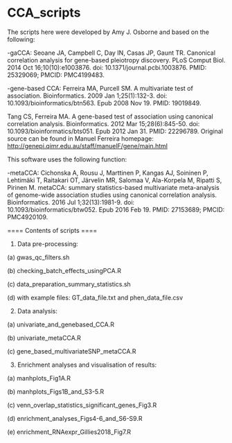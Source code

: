 # CCA_scripts
The scripts here were developed by Amy J. Osborne and based on the following: 

-gaCCA: Seoane JA, Campbell C, Day IN, Casas JP, Gaunt TR. Canonical correlation analysis for gene-based pleiotropy discovery. PLoS Comput Biol. 2014 Oct 16;10(10):e1003876. doi: 10.1371/journal.pcbi.1003876. PMID: 25329069; PMCID: PMC4199483.

-gene-based CCA: Ferreira MA, Purcell SM. A multivariate test of association. Bioinformatics. 2009 Jan 1;25(1):132-3. doi: 10.1093/bioinformatics/btn563. Epub 2008 Nov 19. PMID: 19019849.

Tang CS, Ferreira MA. A gene-based test of association using canonical correlation analysis. Bioinformatics. 2012 Mar 15;28(6):845-50. doi: 10.1093/bioinformatics/bts051. Epub 2012 Jan 31. PMID: 22296789.
Original source can be found in Manuel Ferreira homepage: http://genepi.qimr.edu.au/staff/manuelF/gene/main.html

This software uses the following function:

-metaCCA: Cichonska A, Rousu J, Marttinen P, Kangas AJ, Soininen P, Lehtimäki T, Raitakari OT, Järvelin MR, Salomaa V, Ala-Korpela M, Ripatti S, Pirinen M. metaCCA: summary statistics-based multivariate meta-analysis of genome-wide association studies using canonical correlation analysis. Bioinformatics. 2016 Jul 1;32(13):1981-9. doi: 10.1093/bioinformatics/btw052. Epub 2016 Feb 19. PMID: 27153689; PMCID: PMC4920109.



==== Contents of scripts ====

1. Data pre-processing:

  (a) gwas_qc_filters.sh
  
  (b) checking_batch_effects_usingPCA.R

  (c) data_preparation_summary_statistics.sh 

  (d) with example files: GT_data_file.txt and phen_data_file.csv

2. Data analysis:

  (a) univariate_and_genebased_CCA.R

  (b) univariate_metaCCA.R

  (c) gene_based_multivariateSNP_metaCCA.R

3. Enrichment analyses and visualisation of results:

  (a) manhplots_Fig1A.R

  (b) manhplots_Figs1B_and_S3-5.R
  
  (c) venn_overlap_statistics_significant_genes_Fig3.R
  
  (d) enrichment_analyses_Figs4-6_and_S6-S9.R
  
  (e) enrichment_RNAexpr_Gillies2018_Fig7.R
